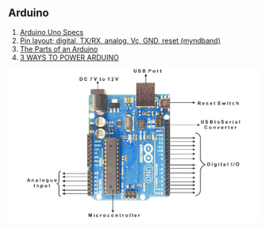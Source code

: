 ## Arduino 

1. [Arduino Uno Specs](https://store.arduino.cc/products/arduino-uno-rev3?selectedStore=eu)
1. [Pin layout; digital, TX/RX, analog, Vc, GND, reset (myndband)](https://www.youtube.com/watch?v=09zfRaLEasY)
1. [The Parts of an Arduino](https://learn.adafruit.com/ladyadas-learn-arduino-lesson-number-0/take-a-tour#the-parts-of-an-arduino-1850093-4)
1. [3 WAYS TO POWER ARDUINO](https://www.programmingelectronics.com/power-arduino/)

![Arduino Hardware](https://github.com/VESM2VT/Efni/blob/main/Myndir/Arduino-Uno-basic-connectivity-layout.png)

<!--
Búa til töflu Arduino Uno Technical Specifications
- straumur, vin etc
https://components101.com/microcontrollers/arduino-uno
<!-- 
1. [Hvað er Arduino? (myndband)](https://www.youtube.com/watch?v=CSx6k-zXlLE&list=PLYutciIGBqC2FdMRLZIbPJ-pr7_0KByDN&index=2)
-->
